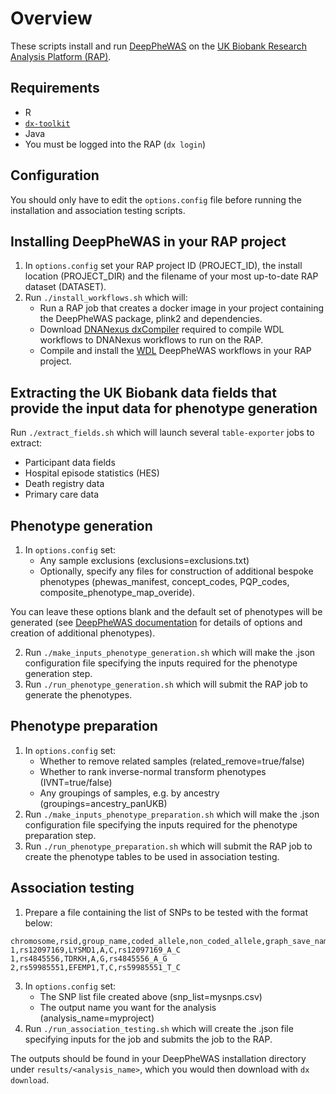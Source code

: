 # Overview
These scripts install and run [DeepPheWAS](https://github.com/Richard-Packer/DeepPheWAS) on the [UK Biobank Research Analysis Platform (RAP)](https://www.ukbiobank.ac.uk/enable-your-research/research-analysis-platform).

## Requirements

* R
* [`dx-toolkit`](https://github.com/dnanexus/dx-toolkit)
* Java
* You must be logged into the RAP (`dx login`)

## Configuration

You should only have to edit the `options.config` file before running the installation and association testing scripts.

## Installing DeepPheWAS in your RAP project

1. In `options.config` set your RAP project ID (PROJECT_ID), the install location (PROJECT_DIR) and the filename of your most up-to-date RAP dataset (DATASET).
2. Run `./install_workflows.sh` which will:
    - Run a RAP job that creates a docker image in your project containing the DeepPheWAS package, plink2 and dependencies.
    - Download [DNANexus dxCompiler](https://documentation.dnanexus.com/developer/building-and-executing-portable-containers-for-bioinformatics-software/dxcompiler) required to compile WDL workflows to DNANexus workflows to run on the RAP.
    - Compile and install the [WDL](https://github.com/openwdl/wdl) DeepPheWAS workflows in your RAP project.

## Extracting the UK Biobank data fields that provide the input data for phenotype generation

Run `./extract_fields.sh` which will launch several `table-exporter` jobs to extract:

* Participant data fields
* Hospital episode statistics (HES)
* Death registry data
* Primary care data

## Phenotype generation

1. In `options.config` set:
    - Any sample exclusions (exclusions=exclusions.txt)
    - Optionally, specify any files for construction of additional bespoke phenotypes (phewas_manifest, concept_codes, PQP_codes, composite_phenotype_map_overide).

You can leave these options blank and the default set of phenotypes will be generated (see [DeepPheWAS documentation](https://richard-packer.github.io/DeepPheWAS_site/) for details of options and creation of additional phenotypes).

2. Run `./make_inputs_phenotype_generation.sh` which will make the .json configuration file specifying the inputs required for the phenotype generation step.
3. Run `./run_phenotype_generation.sh` which will submit the RAP job to generate the phenotypes.

## Phenotype preparation

1. In `options.config` set:
    - Whether to remove related samples (related_remove=true/false)
    - Whether to rank inverse-normal transform phenotypes (IVNT=true/false)
    - Any groupings of samples, e.g. by ancestry (groupings=ancestry_panUKB)
2. Run `./make_inputs_phenotype_preparation.sh` which will make the .json configuration file specifying the inputs required for the phenotype preparation step.
3. Run `./run_phenotype_preparation.sh` which will submit the RAP job to create the phenotype tables to be used in association testing.

## Association testing

1. Prepare a file containing the list of SNPs to be tested with the format below:
```
chromosome,rsid,group_name,coded_allele,non_coded_allele,graph_save_name
1,rs12097169,LYSMD1,A,C,rs12097169_A_C
1,rs4845556,TDRKH,A,G,rs4845556_A_G
2,rs59985551,EFEMP1,T,C,rs59985551_T_C
```
3. In `options.config` set:
    - The SNP list file created above (snp_list=mysnps.csv)
    - The output name you want for the analysis (analysis_name=myproject)
4. Run `./run_association_testing.sh` which will create the .json file specifying inputs for the job and submits the job to the RAP.

The outputs should be found in your DeepPheWAS installation directory under `results/<analysis_name>`, which you would then download with `dx download`.

